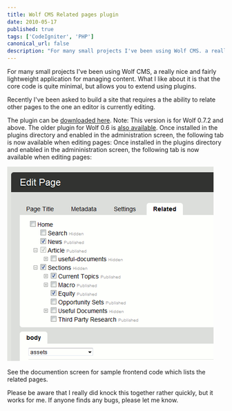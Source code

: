 ```yaml
---
title: Wolf CMS Related pages plugin
date: 2010-05-17
published: true
tags: ['CodeIgniter', 'PHP']
canonical_url: false
description: "For many small projects I've been using Wolf CMS. a really nice and fairly lightweight application for managing content. What I like about it is that the core code is quite minimal, but allows you to extend using plugins."
---
```


For many small projects I've been using Wolf CMS, a really nice and fairly lightweight application for managing content. What I like about it is that the core code is quite minimal, but allows you to extend using plugins.

Recently I've been asked to build a site that requires a the ability to relate other pages to the one an editor is currently editing.

The plugin can be [downloaded here](./images/related_pages.zip). Note: This version is for Wolf 0.7.2 and above. The older plugin for Wolf 0.6 is [also available](./images/related_pages_0_0_2.zip). Once installed in the plugins directory and enabled in the administration screen, the following tab is now available when editing pages: Once installed in the plugins directory and enabled in the admininistration screen, the following tab is now available when editing pages:

![Related pages plug-in screenshot](./images/screenshot_related_pages.gif)

See the documention screen for sample frontend code which lists the related pages.

Please be aware that I really did knock this together rather quickly, but it works for me. If anyone finds any bugs, please let me know.